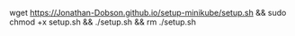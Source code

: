 wget https://Jonathan-Dobson.github.io/setup-minikube/setup.sh &&
sudo chmod +x setup.sh &&
./setup.sh &&
rm ./setup.sh
